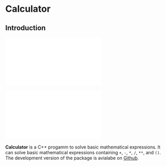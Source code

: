 # Calculator
## Introduction

![alt text][id]

[id]: LogoICTP.pdf "ICTP"


![alt text][id]

[id]: Calculator1.jpeg "Calculator"

**Calculator** is a C++ progamm to solve basic mathematical expressions. It can solve  basic mathematical expressions containing `+`, `-`, `*`, `/`, `**`, and `()`. The development version of the package is avialabe on [Github](https://github.com/MYaseen208/Calculator).
